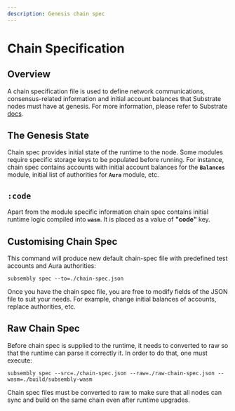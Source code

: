 ```yaml
---
description: Genesis chain spec
---
```


# Chain Specification

## Overview

A chain specification file is used to define network communications, consensus-related information and initial account balances that Substrate nodes must have at genesis. For more information, please refer to Substrate [docs](https://substrate.dev/docs/en/knowledgebase/integrate/chain-spec#:~:text=A%20chain%20specification%2C%20or%20%22chain,it%20must%20have%20at%20genesis.).

## The Genesis State

Chain spec provides initial state of the runtime to the node. Some modules require specific storage keys to be populated before running. For instance, chain spec contains accounts with initial account balances for the **`Balances`** module, initial list of authorities for **`Aura`** module, etc.

## **`:code`**

Apart from the module specific information chain spec contains initial runtime logic compiled into **`wasm`**. It is placed as a value of **"code"** key.

## Customising Chain Spec

This command will produce new default chain-spec file with predefined test accounts and Aura authorities:

```text
subsembly spec --to=./chain-spec.json
```

Once you have the chain spec file, you are free to modify fields of the JSON file to suit your needs. For example, change initial balances of accounts, replace authorities, etc.

## Raw Chain Spec

Before chain spec is supplied to the runtime, it needs to converted to raw so that the runtime can parse it correctly it. In order to do that, one must execute:

```text
subsembly spec --src=./chain-spec.json --raw=./raw-chain-spec.json --wasm=./build/subsembly-wasm
```

Chain spec files must be converted to raw to make sure that all nodes can sync and build on the same chain even after runtime upgrades.

